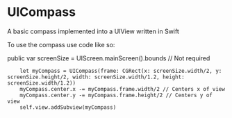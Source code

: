 # UICompass
A basic compass implemented into a UIView written in Swift

To use the compass use code like so:

public var screenSize = UIScreen.mainScreen().bounds // Not required

        let myCompass = UICompass(frame: CGRect(x: screenSize.width/2, y: screenSize.height/2, width: screenSize.width/1.2, height: screenSize.width/1.2))
        myCompass.center.x -= myCompass.frame.width/2 // Centers x of view
        myCompass.center.y -= myCompass.frame.height/2 // Centers y of view
        self.view.addSubview(myCompass)
